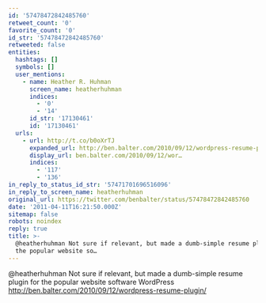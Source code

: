 ```yaml
---
id: '57478472842485760'
retweet_count: '0'
favorite_count: '0'
id_str: '57478472842485760'
retweeted: false
entities:
  hashtags: []
  symbols: []
  user_mentions:
    - name: Heather R. Huhman
      screen_name: heatherhuhman
      indices:
        - '0'
        - '14'
      id_str: '17130461'
      id: '17130461'
  urls:
    - url: http://t.co/b0oXrTJ
      expanded_url: http://ben.balter.com/2010/09/12/wordpress-resume-plugin/
      display_url: ben.balter.com/2010/09/12/wor…
      indices:
        - '117'
        - '136'
in_reply_to_status_id_str: '57471701696516096'
in_reply_to_screen_name: heatherhuhman
original_url: https://twitter.com/benbalter/status/57478472842485760
date: '2011-04-11T16:21:50.000Z'
sitemap: false
robots: noindex
reply: true
title: >-
  @heatherhuhman Not sure if relevant, but made a dumb-simple resume plugin for
  the popular website so…
---
```


@heatherhuhman Not sure if relevant, but made a dumb-simple resume plugin for the popular website software WordPress http://ben.balter.com/2010/09/12/wordpress-resume-plugin/